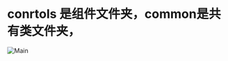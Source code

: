 # conrtols 是组件文件夹，common是共有类文件夹，
![Main](https://user-images.githubusercontent.com/68055216/185322055-44bfc073-92eb-4e1f-a92d-8c597ddb1c6f.jpg)
